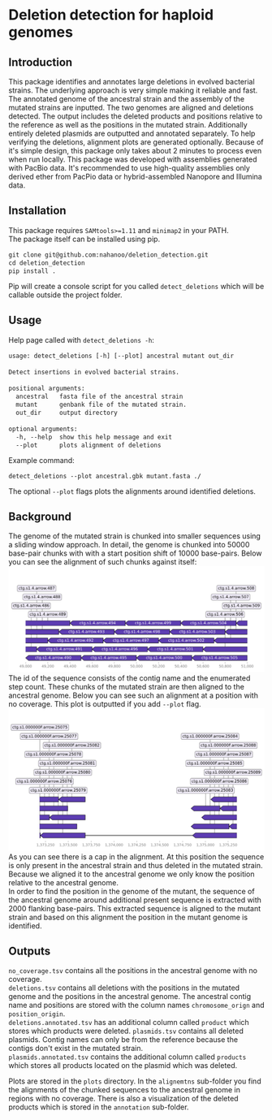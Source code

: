 # Deletion detection for haploid genomes

## Introduction

This package identifies and annotates large deletions in evolved bacterial strains. The underlying approach is very simple making it reliable and fast. The annotated genome of the ancestral strain and the assembly of the mutated strains are inputted. The two genomes are aligned and deletions detected. The output includes the deleted products and positions relative to the reference as well as the positions in the mutated strain. Additionally entirely deleted plasmids are outputted and annotated separately. To help verifying the deletions, alignment plots are generated optionally.
Because of it's simple design, this package only takes about 2 minutes to process even when run locally.
This package was developed with assemblies generated with PacBio data. It's recommended to use high-quality assemblies only derived ether from PacPio data or hybrid-assembled Nanopore and Illumina data.

## Installation

This package requires `SAMtools>=1.11` and `minimap2` in your PATH.  
The package itself can be installed using pip.
```
git clone git@github.com:nahanoo/deletion_detection.git
cd deletion_detection
pip install .
```
Pip will create a console script for you called `detect_deletions` which will be callable outside the project folder.

## Usage

Help page called with `detect_deletions -h`:
```
usage: detect_deletions [-h] [--plot] ancestral mutant out_dir

Detect insertions in evolved bacterial strains.

positional arguments:
  ancestral   fasta file of the ancestral strain
  mutant      genbank file of the mutated strain.
  out_dir     output directory

optional arguments:
  -h, --help  show this help message and exit
  --plot      plots alignment of deletions
```

Example command:
```
detect_deletions --plot ancestral.gbk mutant.fasta ./
```
The optional `--plot` flags plots the alignments around identified deletions.

## Background

The genome of the mutated strain is chunked into smaller sequences using a sliding window approach. In detail, the genome is chunked into 50000 base-pair chunks with with a start position shift of 10000 base-pairs.
Below you can see the alignment of such chunks against itself:
![](pngs/chunks.png)
The id of the sequence consists of the contig name and the enumerated step count.
These chunks of the mutated strain are then aligned to the ancestral genome. Below you can see such an alignment at a position with no coverage. This plot is outputted if you add `--plot` flag.
![](pngs/example.png)
As you can see there is a cap in the alignment. At this position the sequence is only present in the ancestral strain and thus deleted in the mutated strain. Because we aligned it to the ancestral genome we only know the position relative to the ancestral genome.  
In order to find the position in the genome of the mutant, the sequence of the ancestral genome around additional present sequence is extracted with 2000 flanking base-pairs. This extracted sequence is aligned to the mutant strain and based on this alignment the position in the mutant genome is identified.

## Outputs

`no_coverage.tsv` contains all the positions in the ancestral genome with no coverage.  
`deletions.tsv` contains all deletions with the positions in the mutated genome and the positions in the ancestral genome. The ancestral contig name and positions are stored with the column names `chromosome_orign` and `position_origin`.  
`deletions.annotated.tsv` has an additional column called `product` which stores which products were deleted.
`plasmids.tsv` contains all deleted plasmids. Contig names can only be from the reference because the contigs don't exist in the mutated strain.  
`plasmids.annotated.tsv` contains the additional column called `products` which stores all products located on the plasmid which was deleted.

Plots are stored in the `plots` directory. In the `alignemtns` sub-folder you find the alignments of the chunked sequences to the ancestral genome in regions with no coverage. There is also a visualization of the deleted products which is stored in the `annotation` sub-folder.


